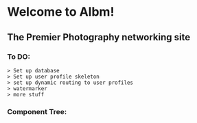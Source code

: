 # Welcome to Albm!
## The Premier Photography networking site

### To DO:
    > Set up database
    > Set up user profile skeleton
    > set up dynamic routing to user profiles
    > watermarker
    > more stuff


### Component Tree:

<App />
		<Navbar />
				    <Search />
				    <Favorites />
				    <Login />
		<Home />
				<UserProfile />
						<UserInfo />
						        <ProfPic />
						        <UserName />
						        <Links />
						        <UserFaves />
						<UserPics />
								<ImageCard />
							            <FavoritesButton />
							            <Comments />
